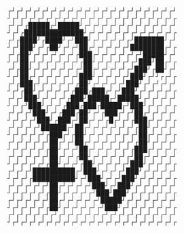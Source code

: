 ┌┘┌┘┌┘┌┘┌┘┌┘┌┘┌┘┌┘┌┘┌┘┌┘┌┘┌┘┌┘┌┘┌┘┌┘┌┘┌┘
┘┌┘┌┘┌┘┌┘┌┘┌┘┌┘┌┘┌┘┌┘┌┘┌┘┌┘┌┘┌┘┌┘┌┘┌┘┌┘┌
┌┘┌┘┌█████┌┘█████┘┌┘┌┘┌┘┌┘┌┘┌┘┌┘┌┘┌┘┌┘┌┘
┘┌┘┌██████████████┘┌┘┌┘┌┘┌┘┌┘┌┘┌┘┌┘┌┘┌┘┌
┌┘┌████┘┌████┘┌┘███┘┌┘┌┘┌┘┌┘┌┘███████┘┌┘
┘┌┘███┘┌┘┌██┘┌┘┌┘██┌┘┌┘┌┘┌┘┌┘████████┌┘┌
┌┘┌██┘┌┘┌┘┌┘┌┘┌┘┌███┌┘┌┘┌┘┌┘┌┘┌┘█████┘┌┘
┘┌┘██┌┘┌┘┌┘┌┘┌┘┌┘┌██┘┌┘┌┘┌┘┌┘┌┘███┘██┌┘┌
┌┘┌██┘┌┘┌┘┌┘┌┘┌┘┌┘██┌┘┌┘┌┘┌┘┌┘███┘┌██┘┌┘
┘┌┘██┌┘┌┘┌┘┌┘┌┘┌┘███┘┌┘┌┘┌┘┌┘███┘┌┘┘┌┌┘┌
┌┘┌███┌┘┌┘┌┘┌┘┌┘┌██┘┌┘┌┘┌┘┌┘███┘┌┘┌┘┌┘┌┘
┘┌┘┌██┘┌┘┌┘┌┘┌┘┌███┌███┌┘┌┘███┘┌┘┌┘┌┘┌┘┌
┌┘┌┘███┘┌┘┌┘┌┘┌███┘█████┌┘█████┘┌┘┌┘┌┘┌┘
┘┌┘┌┘███┘┌┘┌┘┌███┌███┌█████┌┘███┘┌┘┌┘┌┘┌
┌┘┌┘┌┘███┘┌┘┌███┌██┘┌┘┌███┌┘┌┘██┌┘┌┘┌┘┌┘
┘┌┘┌┘┌┘███┘┌███┌┘██┌┘┌┘┌█┌┘┌┘┌███┌┘┌┘┌┘┌
┌┘┌┘┌┘┌┘██████┌┘██┌┘┌┘┌┘┌┘┌┘┌┘┌██┘┌┘┌┘┌┘
┘┌┘┌┘┌┘┌┘┌███┌┘┌██┘┌┘┌┘┌┘┌┘┌┘┌┘██┌┘┌┘┌┘┌
┌┘┌┘┌┘┌┘┌┘██┌┘┌┘██┌┘┌┘┌┘┌┘┌┘┌┘┌██┘┌┘┌┘┌┘
┘┌┘┌┘┌┘┌┘┌██┘┌┘┌┘██┌┘┌┘┌┘┌┘┌┘┌███┌┘┌┘┌┘┌
┌┘┌┘┌┘┌┘┌┘██┌┘┌┘┌██┘┌┘┌┘┌┘┌┘┌┘██┌┘┌┘┌┘┌┘
┘┌┘┌┘┌┘┌┘┌██┘┌┘┌┘┌██┘┌┘┌┘┌┘┌┘███┘┌┘┌┘┌┘┌
┌┘┌┘┌┘██████████┌┘███┘┌┘┌┘┌┘███┘┌┘┌┘┌┘┌┘
┘┌┘┌┘┌██████████┘┌┘███┘┌┘┌┘███┘┌┘┌┘┌┘┌┘┌
┌┘┌┘┌┘┌┘┌┘██┌┘┌┘┌┘┌┘███┘┌┘███┘┌┘┌┘┌┘┌┘┌┘
┘┌┘┌┘┌┘┌┘┌██┘┌┘┌┘┌┘┌┘███┘███┘┌┘┌┘┌┘┌┘┌┘┌
┌┘┌┘┌┘┌┘┌┘██┌┘┌┘┌┘┌┘┌┘█████┘┌┘┌┘┌┘┌┘┌┘┌┘
┘┌┘┌┘┌┘┌┘┌██┘┌┘┌┘┌┘┌┘┌┘███┘┌┘┌┘┌┘┌┘┌┘┌┘┌
┌┘┌┘┌┘┌┘┌┘┌┘┌┘┌┘┌┘┌┘┌┘┌┘┌┘┌┘┌┘┌┘┌┘┌┘┌┘┌┘
┘┌┘┌┘┌┘┌┘┌┘┌┘┌┘┌┘┌┘┌┘┌┘┌┘┌┘┌┘┌┘┌┘┌┘┌┘┌┘┌

